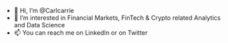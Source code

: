 - 👋 Hi, I’m @Carlcarrie
- 👀 I’m interested in Financial Markets, FinTech & Crypto related Analytics and Data Science
- 📫 You can reach me on LinkedIn or on Twitter

<!---
Carlcarrie/Carlcarrie is a ✨ special ✨ repository because its `README.md` (this file) appears on your GitHub profile.
You can click the Preview link to take a look at your changes.
--->
